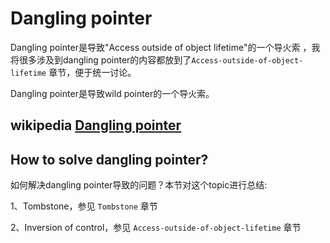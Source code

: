 # Dangling pointer

Dangling pointer是导致"Access outside of object lifetime"的一个导火索 ，我将很多涉及到dangling pointer的内容都放到了`Access-outside-of-object-lifetime` 章节，便于统一讨论。

Dangling pointer是导致wild pointer的一个导火索。

## wikipedia [Dangling pointer](https://en.wikipedia.org/wiki/Dangling_pointer)	





## How to solve dangling pointer?

如何解决dangling pointer导致的问题？本节对这个topic进行总结:

1、Tombstone，参见 `Tombstone` 章节

2、Inversion of control，参见 `Access-outside-of-object-lifetime` 章节